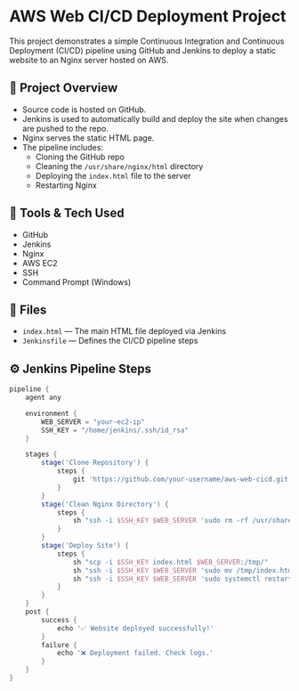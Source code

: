 # AWS Web CI/CD Deployment Project

This project demonstrates a simple Continuous Integration and Continuous Deployment (CI/CD) pipeline using GitHub and Jenkins to deploy a static website to an Nginx server hosted on AWS.

## 🚀 Project Overview

- Source code is hosted on GitHub.
- Jenkins is used to automatically build and deploy the site when changes are pushed to the repo.
- Nginx serves the static HTML page.
- The pipeline includes:
  - Cloning the GitHub repo
  - Cleaning the `/usr/share/nginx/html` directory
  - Deploying the `index.html` file to the server
  - Restarting Nginx

## 🔧 Tools & Tech Used

- GitHub
- Jenkins
- Nginx
- AWS EC2
- SSH
- Command Prompt (Windows)

## 📁 Files

- `index.html` — The main HTML file deployed via Jenkins
- `Jenkinsfile` — Defines the CI/CD pipeline steps

## ⚙️ Jenkins Pipeline Steps

```groovy
pipeline {
    agent any

    environment {
        WEB_SERVER = "your-ec2-ip"
        SSH_KEY = "/home/jenkins/.ssh/id_rsa"
    }

    stages {
        stage('Clone Repository') {
            steps {
                git 'https://github.com/your-username/aws-web-cicd.git'
            }
        }
        stage('Clean Nginx Directory') {
            steps {
                sh "ssh -i $SSH_KEY $WEB_SERVER 'sudo rm -rf /usr/share/nginx/html/*'"
            }
        }
        stage('Deploy Site') {
            steps {
                sh "scp -i $SSH_KEY index.html $WEB_SERVER:/tmp/"
                sh "ssh -i $SSH_KEY $WEB_SERVER 'sudo mv /tmp/index.html /usr/share/nginx/html/'"
                sh "ssh -i $SSH_KEY $WEB_SERVER 'sudo systemctl restart nginx'"
            }
        }
    }
    post {
        success {
            echo '✅ Website deployed successfully!'
        }
        failure {
            echo '❌ Deployment failed. Check logs.'
        }
    }
}
